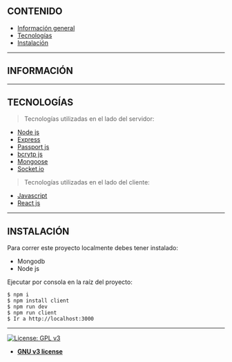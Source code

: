 ## CONTENIDO
* [Información general](#INFORMACIÓN)
* [Tecnologías](#TECNOLOGÍAS)
* [Instalación](#INSTALACIÓN)

---
## INFORMACIÓN

---

## TECNOLOGÍAS
> Tecnologías utilizadas en el lado del servidor:
- [Node js](https://nodejs.org/es/)
- [Express](https://expressjs.com/es/)
- [Passport js](http://www.passportjs.org/)
- [bcrytp js](https://www.npmjs.com/package/bcryptjs)
- [Mongoose](https://mongoosejs.com/)
- [Socket.io](https://socket.io/)
> Tecnologías utilizadas en el lado del cliente:
- [Javascript](https://developer.mozilla.org/en-US/docs/Web/JavaScript)
- [React js](https://es.reactjs.org/)

---

## INSTALACIÓN
Para correr este proyecto localmente debes tener instalado:
+ Mongodb
+ Node js

Ejecutar por consola en la raíz del proyecto:
```
$ npm i
$ npm install client
$ npm run dev
$ npm run client
$ Ir a http://localhost:3000
```

---
[![License: GPL v3](https://img.shields.io/badge/License-GPLv3-blue.svg)](https://www.gnu.org/licenses/gpl-3.0)
- **[GNU v3 license](https://opensource.org/licenses/GPL-3.0)**
